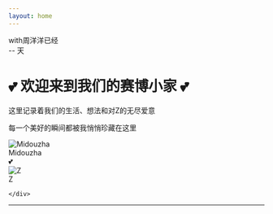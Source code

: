 ```yaml
---
layout: home
---
```


<div class="page-widgets-container">
  <!-- 左侧小工具：倒计时 -->
  <div class="side-widget left-widget">
    <div class="countdown-title">with周洋洋已经</div>
    <div id="countdown-days" class="countdown-days">-- 天</div>
  </div>

  <div class="main-content-area">
    <div class="home-intro">
  <h1>💕 欢迎来到我们的赛博小家 💕</h1>
  <p>这里记录着我们的生活、想法和对Z的无尽爱意</p>
  <p>每一个美好的瞬间都被我悄悄珍藏在这里</p>
  
  <!-- 情侣头像 -->
  <div class="couple-avatars">
    <div class="avatar-container">
      <img src="{{ '/assets/sheep_head.webp' | relative_url }}" alt="Midouzha" class="avatar-img">
      <div class="avatar-label">Midouzha</div>
    </div>
    <div class="love-heart">💕</div>
    <div class="avatar-container">
      <img src="{{ '/assets/z_con.jpg' | relative_url }}" alt="Z" class="avatar-img">
      <div class="avatar-label">Z</div>
    </div>
  </div>

    </div>
  </div>

  <!-- 右侧可扩展小工具区域（预留）-->
  <div class="side-widget right-widget"></div>
</div>

<script>
// 倒计时小工具脚本
function updateCountdown() {
  const startDate = new Date('2025-05-26T00:00:00');
  const now = new Date();
  const diffTime = now - startDate;
  const days = Math.floor(diffTime / (1000 * 60 * 60 * 24));
  document.getElementById('countdown-days').textContent = days + ' 天';
}
updateCountdown();
setInterval(updateCountdown, 60 * 60 * 1000); // 每小时刷新一次
</script>

---
